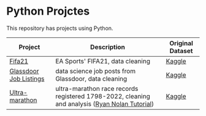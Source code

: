 # Python Projctes
This repository has projects using Python.

| Project | Description | Original Dataset |
| --- | --- | --- |
| [Fifa21](https://github.com/emixmh/python-projects/tree/main/fifa21) | EA Sports' FIFA21, data cleaning | [Kaggle](https://www.kaggle.com/datasets/yagunnersya/fifa-21-messy-raw-dataset-for-cleaning-exploring?select=fifa21_raw_data.csv%E2%80%8B) |
| [Glassdoor Job Listings](https://github.com/emixmh/python-projects/tree/main/glassdoor) | data science job posts from Glassdoor, data cleaning | [Kaggle](https://www.kaggle.com/datasets/rashikrahmanpritom/data-science-job-posting-on-glassdoor?select=Uncleaned_DS_jobs.csv)|
| [Ultra-marathon](https://github.com/emixmh/python-projects/tree/main/ultra-marathon) | ultra-marathon race records registered 1798-2022, cleaning and analysis ([Ryan Nolan Tutorial](https://youtu.be/4sZFkPw87ng?si=jpGYGFg7kbXzF1VH)) | [Kaggle](https://www.kaggle.com/datasets/aiaiaidavid/the-big-dataset-of-ultra-marathon-running/data)|
